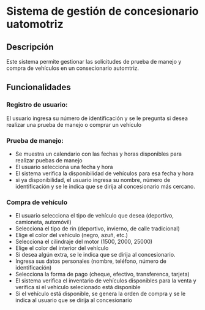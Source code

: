 # Sistema de gestión de concesionario uatomotriz

## Descripción
Este sistema permite gestionar las solicitudes de prueba de manejo y compra de vehículos en un consecionario automtriz.

## Funcionalidades

### Registro de usuario:
El usuario ingresa su número de identificación y se le pregunta si desea realizar una prueba de manejo o comprar un vehículo
### Prueba de manejo:
* Se muestra un calendario con las fechas y horas disponibles para realizar puebas de manejo
* El usuario selecciona una fecha y hora
* El sistema verifica la disponibilidad de vehículos para esa fecha y hora 
* si ya disponibilidad, el usuario ingresa su nombre, número de identificación y se le indica que se dirija al concesionario más cercano.

### Compra de vehículo
* El usuario selecciona el tipo de vehículo que desea (deportivo, camioneta, automóvil)
* Selecciona el tipo de rin (deportivo, invierno, de calle tradicional)
* Elige el color del vehículo (negro, azuñ, etc.)
* Selecciona el cilindraje del motor (1500, 2000, 25000)
* Elige el color del interior del vehículo
* Si desea algún extra, se le indica que se dirija al concesionario.
* Ingresa sus datos personales (nombre, teléfono, número de identificación)
* Selecciona la forma de pago (cheque, efectivo, transferenca, tarjeta)
* El sistema verifica el inventario de vehículos disponibles para la venta y verifica si el vehículo selecionado está disponible
* Si el vehículo está disponible, se genera la orden  de compra y se le indica al usuario que se dirija al concesionario
